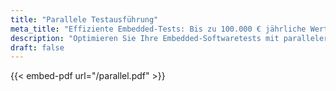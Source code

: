 ```yaml
---
title: "Parallele Testausführung"
meta_title: "Effiziente Embedded-Tests: Bis zu 100.000 € jährliche Wertsteigerung"
description: "Optimieren Sie Ihre Embedded-Softwaretests mit paralleler Ausführung auf echten Geräten. Schnellere Feedbackzyklen, weniger Kontextwechsel, höhere Testabdeckung – für bis zu 100.000 € jährliche Wertsteigerung pro Team."
draft: false
---
```


{{< embed-pdf url="/parallel.pdf" >}}
